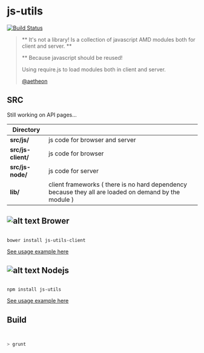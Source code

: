 
# js-utils

[![Build Status](https://travis-ci.org/aetheon/js-utils.png?branch=master)](https://travis-ci.org/aetheon/js-utils)

> ** It's not a library! Is a collection of javascript AMD modules both for client and server. ** 
>
> ** Because javascript should be reused!
>
> Using require.js to load modules both in client and server.
>
> [@aetheon](http://twitter.com/aetheon)
>

## SRC

Still working on API pages...

| Directory             |               |
| -------------         | ------------- |
| **src/js/**           | js code for browser and server  |
| **src/js-client/**    | js code for browser   |
| **src/js-node/**      | js code for server |
| **lib/**              | client frameworks ( there is no hard dependency because they all are loaded on demand by the module )  |
  



  


## ![alt text](https://raw.github.com/aetheon/js-utils/master/img/logos/bower.png "Bower") Brower

```

bower install js-utils-client

```

[See usage example here](https://github.com/aetheon/js-utils-browser-example)



## ![alt text](https://raw.github.com/aetheon/js-utils/master/img/logos/nodejs.png "Node.js") Nodejs


```

npm install js-utils

```

[See usage example here](https://github.com/aetheon/js-utils-node-example)

## Build


 ``` bash


 > grunt

 ```




